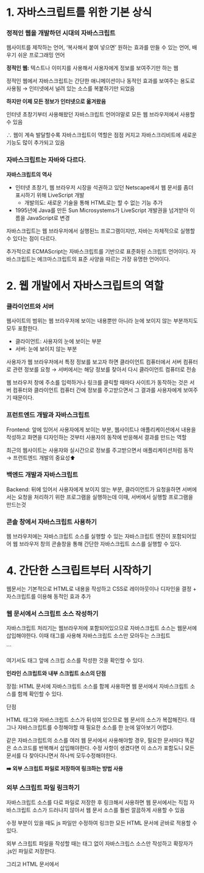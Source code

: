# 1. 자바스크립트를 위한 기본 상식

### 정적인 웹을 개발하던 시대의 자바스크립트

웹사이트를 제작하는 언어, ‘복사해서 붙여 넣으면’ 원하는 효과를 만들 수 있는 언어, 배우기 쉬운 프로그래밍 언어

**정적인 웹:** 텍스트나 이미지를 사용해서 사용자에게 정보를 보여주기만 하는 웹

정적인 웹에서 자바스크립트는 간단한 애니메이션이나 동적인 효과를 보여주는 용도로 사용됨 → 인터넷에서 널려 있는 소스를 복붙하기만 되었음

**하지만 이제 모든 정보가 인터넷으로 옮겨왔음**

인터넷 초창기부터 사용해왔던 자바스크립트 언어야말로 모든 웹 브라우저에서 사용할 수 있음

∴ 웹이 계속 발달할수록 자바스크립트이 역할은 점점 커지고 자바스크리비트에 새로운 기능도 많이 추가되고 있음

### 자바스크립트는 자바와 다르다.

**자바스크립트의 역사**

- 인터넷 초창기, 웹 브라우저 시장을 석권하고 있던 Netscape에서 웹 문서를 좀더 표시하기 위해 LiveScript 개발
    - 개발의도: 새로운 기술을 통해 HTML로는 할 수 없는 기능 추가
- 1995년에 Java를 만든 Sun Microsystems가 LiveScript 개발권을 넘겨받아 이름을 JavaScript로 변경

자바스크립트는 웹 브라우저에서 실행된느 프로그램이지만, 자바는 자체적으로 실행할 수 있다는 점이 다르다.

추가적으로 ECMAScript는 자바스크립트를 기반으로 표준화된 스크립트 언어이다. 자바스크립트는 에크마스크립트의 표준 사양을 따르는 가장 유명한 언어이다.

# 2. 웹 개발에서 자바스크립트의 역할

### 클라이언트와 서버

웹사이트의 범위는 웹 브라우저에 보이는 내용뿐만 아니라 눈에 보이지 않는 부분까지도 모두 포함한다.

- 클라이언트: 사용자의 눈에 보이는 부분
- 서버: 눈에 보이지 않는 부분

사용자가 웹 브라우저에서 특정 정보를 보고자 하면 클라이언트 컴퓨터에서 서버 컴퓨터로 관련 정보를 요청 → 서버에서는 해당 정보를 찾아서 다시 클라이언트 컴퓨터로 전송

웹 브라우저 창에 주소를 입력하거나 링크를 클릭할 때마다 사이트가 동작하는 것은 서버 컴퓨터와 클라이언트 컴퓨터 간에 정보를 주고받으면서 그 결과를 사용자에게 보여주기 때문이다.

### 프런트엔드 개발과 자바스크립트

Frontend: 앞에 있어서 사용자에게 보이는 부분, 웹사이트나 애플리케이션에서 내용을 작성하고 화면을 디자인하는 것부터 사용자의 동작에 반응해서 결과를 만드는 역할

최근의 웹사이트는 사용자와 실시간으로 정보를 주고받으면서 애플리케이션처럼 동작 → 프런트엔드 개발의 중요성⬆️

### 백엔드 개발과 자바스크립트

Backend: 뒤에 있어서 사용자에게 보이지 않는 부분, 클라이언트가 요청을하면 서버에서는 요청을 처리하기 위한 프로그램을 실행하는데 이때, 서버에서 실행할 프로그램을 만드는것

### 콘솔 창에서 자바스크립트 사용하기

웹 브라우저에는 자바스크립트 소스를 실행할 수 있는 자바스크립트 엔진이 포함되어있어 웹 브라우저 창의 콘솔창을 통해 간단한 자바스크립트 소스를 실행할 수 있다.

# 4. 간단한 스크립트부터 시작하기

웹문서는 기본적으로 HTML로 내용을 작성하고 CSS로 레이아웃이나 디자인을 결정 + 자스크립트를 이용해 동적인 효과 추가

### 웹 문서에서 스크립트 소스 작성하기

자바스크립트 처리기는 웹브라우저에 포함되어있으므로 자바스크립트 소스는 웹문서에 삽입해야한다. 이때 <script> 태그를 사용하는데 웹문서에 직접 작성할 수도 잇고 자바스크립트 소스만 따로 파일로 저장한 후 서로 연결하여 사용할 수 도 있음

**인라인 스크립트  inline script**

HTML 태그 안에 직접 작성하는 자바스크립트

팝업 창을 열고 닫거나, 알림 메세지를 표시할 때처럼 간단한 명령을 처리할 경우 인라인 스크립트를 자주 사용

ex) 버튼을 클릭했을 때 알림 창을 표시하는 예제

```html
 <button onclick = "alert('알림 메시지가 표시됩니다.')">클릭!</button>
```

**내부 스크립트 internal script**

웹 문서에서 <script>태그와 </script> 태그를 사용해 자바스크립트 소스만 모아두는 스크립트

<script> 태그는 웹 문서의 모든 곳에 위치할 수 있고 삽입된 위치에서 바로 스크립트가 실행되는데 한 문서안에 여러 개의 <script>태그를 사용할 수 있다.

문서에 있는 버튼을 클릭했을 때 실행하는 소스이거나 웹 문서 내용을 변경하는 소스라면 웹문서가 모두 로딩된 다음에 실행해야한다. 즉 <script> 소스는 웹 요소를 모두 로딩한 후 삽입되어야 한다. 그래서 대부분의 경우 웹 문서 내요이 끝나느 </body> 태그 직전에 자바스크립트 소스를 삽입한다.

ex) 새로고침할 때마다 무작위로 배경색을 바꾸는 예제

```html
<body>
  <p>새로 고침해 보세요</p>
  
  <script>
    function random(number) {
      return Math.floor(Math.random() * number);
    }

    function bgChange() {
      const rndCol = 'rgb(' + random(255) + ',' + random(255) + ',' + random(255) + ')';
      document.body.style.backgroundColor = rndCol;
    }

      bgChange();
    </script>
</body>
</html>
```

여기서도 </body> 태그 앞에 스크립 소스를 작성한 것을 확인할 수 있다.

**인라인 스크립트와 내부 스크립트 소스의 단점**

장점: HTML 문서에 자바스크립트 소스를 함께 사용하면 웹 문서에서 자바스크립트 소스를 함께 확인할 수 있다.

단점

HTML 태그와 자바스크립트 소스가 뒤섞여 있으므로 웹 문서의 소스가 복잡해진다. 태그나 자바스크립트를 수정해야할 때 필요한 소스를 한 눈에 알아보기 어렵다.

같은 자바스크립트의 소스를 여러 웹 문서에서 사용해야할 경우, 필요한 문서마다 똑같은 소스코드를 반복해서 삽입해야한다. 수정 사항이 생겼다면 이 소스가 포함도니 모든 문서를 다 찾아다니면서 하나씩 모두수정해야한다.

**➡️ 외부 스크립트 파일로 저장하여 링크하는 방법 사용**

### 외부 스크립트 파일 링크하기

자바스크립트 소스를 다로 파일로 저장한 후 링크해서 사용하면 웹 문서에서는 직접 자바스크립트 소스가 드러나지 않아서 웹 문서 소스를 훨씬 깔끔하게 사용할 수 있음

수정 부분이 있을 때도 js 파일만 수정하여 링크한 모든 HTML 문서에 곧바로 적용할 수 있다.

외부 스크립트 파일을 작성할 때는 태그 없이 자바스크립스 소스만 작성하고 확장자가 .js인 파일로 저장한다.

그리고 HTML 문서에서 <script> 태그 src속성을 이용해 자바스크립트 파일을 링크할 수 있고 이렇게 링크한 자바스크립트 소스는 웹문서에 직접 작성한 자바스크립트 소스 처럼 사용할 수 있다.

외부스크립트 파일도 </body> 태그 앞에 추가해서 웹 문서 요소를 모두 가져온 후에 실행해야한다.

최근에는 <script> 태그 안에 defer라는 속성을 추가해서 무조건 문서를 가져온 후에 스크립트 소스를 실행하도록 지정하기도 한다.
defer 속성은 외부 스크립트 파일을 링크하는 경우에만 사용할 수 있다.

```html
<script src="스크립트 파일 경로"></script>
<script defer src="스크립트 파일 경로"></script>
```

ex)

```html
<head>
  <meta charset="UTF-8">
  <meta http-equiv="X-UA-Compatible" content="IE=edge">
  <meta name="viewport" content="width=device-width, initial-scale=1.0">
  <title>문서 안에 스크립트 작성</title>
  <link rel="stylesheet" href="css/main.css">
  <script defer src="js/changeBg.js"></script>
</head>
```

```jsx
function random(number) {
  return Math.floor(Math.random() * number);
}

function bgChange() {
  const rndCol = 'rgb(' + random(255) + ',' + random(255) + ',' + random(255) + ')';
  document.body.style.backgroundColor = rndCol;
}

bgChange();
```

### 웹 브라우저에서 스크립트를 해석하는 과정

```jsx
<!DOCTYPE html>
<html lang="ko">
<head>
  <meta charset="UTF-8">
  <meta http-equiv="X-UA-Compatible" content="IE=edge">
  <meta name="viewport" content="width=device-width, initial-scale=1.0">
  <title>문서 안에 스크립트 작성하기</title>
  <link rel="stylesheet" href="css/main.css">
</head>
<body>
  <p>새로 고침해 보세요</p>
  
  <script src="js/changeBg.js"></script>
</body>
</html>
```

```jsx
function random(number) {
  return Math.floor(Math.random() * number);
}

function bgChange() {
  const rndCol = 'rgb(' + random(255) + ',' + random(255) + ',' + random(255) + ')';
  document.body.style.backgroundColor = rndCol;
}

bgChange();
```

1. <!DOCTYPE html> 소스를 보고 웹 브라우저는 현재 문서가 웹 문서라는 사실을 알게 됨 → <html> </html> 태그 사이의 내용을 HTML표준에 맞춰 해석
2. 웹 문서에서 HTML 태그 순서와 포함 관계 확인
3. 태그 분석이 끝나면 외부 스타일 시트나 문서 안의 스타일 정보를 분석하면서 화면에 표시
4. <script> 태그를 만나면 자바 스크립트 해걱기로 스크립트 소스를 넘김. 내부 스크립트면 태그 사이의 소스를 해석하고, 외부 파일이 연결되어있으면 외부 파일의 소스를 해석
5. 스크립트 파일이 실행되어 문서의 배경색이 바뀜
